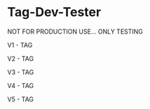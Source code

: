# Tag-Dev-Tester
NOT FOR PRODUCTION USE... ONLY TESTING


V1 - TAG


V2 - TAG


V3 - TAG


V4 - TAG


V5 - TAG
